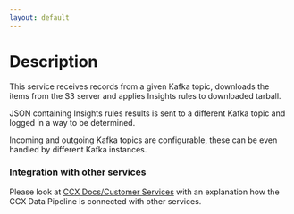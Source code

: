 ```yaml
---
layout: default
---
```

# Description

This service receives records from a given Kafka topic, downloads the items
from the S3 server and applies Insights rules to downloaded tarball.

JSON containing Insights rules results is sent to a different Kafka topic
and logged in a way to be determined.

Incoming and outgoing Kafka topics are configurable, these can be even handled
by different Kafka instances.

### Integration with other services

Please look at [CCX Docs/Customer
Services](https://ccx-docs.cloud.paas.psi.redhat.com//customer/index.html) with
an explanation how the CCX Data Pipeline is connected with other services.
